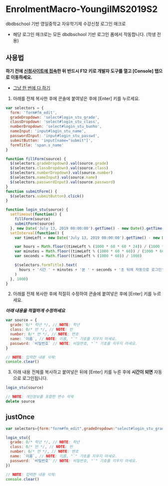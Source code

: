 # EnrolmentMacro-YoungilMS2019S2

dbdbschool 기반 영일중학교 자유학기제 수강신청 로그인 매크로

- 해당 로그인 매크로는 모든 dbdbschool 기반 로그인 폼에서 작동합니다. (학생 전용)

## 사용법

**하기 전에 [신청사이트에 접속](https://www.dbdbschool.kr/member/login/sn/1088)한 뒤 반드시 F12 키로 개발자 도구를 열고 [Console] 탭으로 이동하세요.**

- [그냥 한 번에 다 하기](#justOnce)

1. 아래를 전체 복사한 후에 콘솔에 붙여넣은 후에 [Enter] 키를 누르세요.

```js
var selectors = {
  form: 'form#fm_edit',
  gradeDropdown: 'select#login_stu_grade',
  classDropdown: 'select#login_stu_class',
  numberDropdown: 'select#login_stu_bunho',
  nameInput: 'input#login_stu_name',
  passwordInput: 'input#login_stu_passwd',
  submitButton: 'input[name="submit"]',
  formTitle: 'span.s_name'
}

function fillForm(source) {
  $(selectors.gradeDropdown).val(source.grade)
  $(selectors.classDropdown).val(source.class)
  $(selectors.numberDropdown).val(source.number)
  $(selectors.nameInput).val(source.name)
  $(selectors.passwordInput).val(source.password)
}
function submitForm() {
  $(selectors.submitButton).click()
}

function login_stu(source) {
  setTimeout(function() {
    fillForm(source)
    submitForm(source)
  }, new Date('July 13, 2019 08:00:00').getTime() - new Date().getTime())
  setInterval(function() {
    var timeLeft = new Date('July 13, 2019 08:00:00').getTime() - new Date().getTime()

    var hours = Math.floor((timeLeft % (1000 * 60 * 60 * 24)) / (1000 * 60 * 60))
    var minutes = Math.floor((timeLeft % (1000 * 60 * 60)) / (1000 * 60))
    var seconds = Math.floor((timeLeft % (1000 * 60)) / 1000)

    $(selectors.formTitle).text(
      hours + '시간 ' + minutes + '분 ' + seconds + '초 뒤에 자동으로 로그인'
    )
  }, 1000)
}
```

2. 아래를 전체 복사한 후에 적절히 수정하여 콘솔에 붙여넣은 후에 [Enter] 키를 누르세요.

_**아래 내용을 적절하게 수정하세요**_

```js
var source = {
  grade: 0/* 학년 */, // NOTE: 학년
  class: 0/* 반 */, // NOTE: 반
  number: 0/* 번 */, // NOTE: 번호
  name: `이름`, // NOTE: 이름, "`" 기호를 지우지 마세요.
  password: `비밀번호` // NOTE: 비밀번호, "`" 기호를 지우지 마세요.
}

// NOTE: 입력한 내용 삭제:
console.clear()
```

3. 아래 내용 전체를 복사하고 붙여넣은 뒤에 [Enter] 키를 누른 후에 **시간이 되면** 자동으로 로그인됩니다.

```js
login_stu(source)

// NOTE: 개인정보를 포함한 변수 삭제
delete source
```

## justOnce

```js
var selectors={form:"form#fm_edit",gradeDropdown:"select#login_stu_grade",classDropdown:"select#login_stu_class",numberDropdown:"select#login_stu_bunho",nameInput:"input#login_stu_name",passwordInput:"input#login_stu_passwd",submitButton:'input[name="submit"]',formTitle:"span.s_name"};function fillForm(e){$(selectors.gradeDropdown).val(e.grade),$(selectors.classDropdown).val(e.class),$(selectors.numberDropdown).val(e.number),$(selectors.nameInput).val(e.name),$(selectors.passwordInput).val(e.password)}function submitForm(){$(selectors.submitButton).click()}function login_stu(e){setTimeout(function(){fillForm(e),submitForm(e)},new Date("July 13, 2019 08:00:00").getTime()-(new Date).getTime()),setInterval(function(){var e=new Date("July 13, 2019 08:00:00").getTime()-(new Date).getTime(),t=Math.floor(e%864e5/36e5),o=Math.floor(e%36e5/6e4),s=Math.floor(e%6e4/1e3);$(selectors.formTitle).text(t+"시간 "+o+"분 "+s+"초 뒤에 자동으로 로그인")},1e3)}

login_stu({
  grade: 0/* 학년 */, // NOTE: 학년
  class: 0/* 반 */, // NOTE: 반
  number: 0/* 번 */, // NOTE: 번호
  name: `이름`, // NOTE: 이름, "`" 기호를 지우지 마세요.
  password: `비밀번호` // NOTE: 비밀번호, "`" 기호를 지우지 마세요.
})

// NOTE: 입력한 내용 삭제:
console.clear()
```
